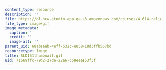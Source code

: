 ```yaml
---
content_type: resource
description: ''
file: https://ol-ocw-studio-app-qa.s3.amazonaws.com/courses/4-614-religious-architecture-and-islamic-cultures-fall-2002/71569ffc79d227de22a6c58eea153f3f_SLD151thumbnail.gif
file_type: image/gif
image_metadata:
  caption: ''
  credit: ''
  image-alt: ''
parent_uid: 68abeaab-4eff-532c-e858-18d3ffb567bd
resourcetype: Image
title: SLD151thumbnail.gif
uid: 71569ffc-79d2-27de-22a6-c58eea153f3f
---
```

